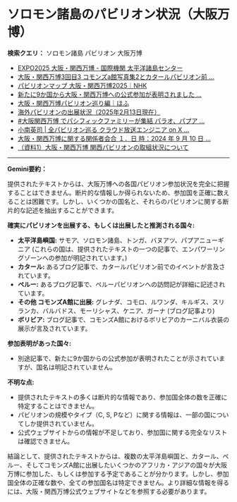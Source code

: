 # ソロモン諸島のパビリオン状況（大阪万博）

**検索クエリ：** ソロモン諸島 パビリオン 大阪万博

- [EXPO2025 大阪・関西万博 - 国際機関 太平洋諸島センター](https://pic.or.jp/featured_word/10255/)
- [大阪・関西万博3回目3 コモンズa館写真集2とカタールパビリオン前 ...](https://ameblo.jp/bomuu/entry-12895014892.html)
- [パビリオンマップ 大阪・関西万博2025｜NHK](https://www3.nhk.or.jp/news/special/osaka_expo/pavilion/)
- [新たに9か国から大阪・関西万博への公式参加が表明されました ...](https://www.expo2025.or.jp/news/news-20220531-01/)
- [大阪・関西万博パビリオン巡り編｜ほふ](https://note.com/matugeya/n/nedf39f8182d6)
- [海外パビリオンの出展状況（2025年2月13日現在）](https://www.expo2025.or.jp/wp/wp-content/uploads/a540fe7a1c36ecb72730a77aa1a36011.pdf)
- [#大阪関西万博 でパシフィックファミリーが集結 パラオ、パプア ...](https://www.instagram.com/p/DLBl9BHzbct/)
- [小南英司 | 全パビリオン巡る クラウド放送エンジニア on X ...](https://twitter.com/eijikominami/status/1913533480979538364)
- [大阪・関西万博に関する関係者会合 １．日 時：2024 年 9 月 10 日 ...](https://www.cas.go.jp/jp/seisaku/osaka_kansai_banpaku/pdf/r60910_siryou1.pdf)
- [（資料1）大阪・関西万博 関西パビリオンの取組状況について](https://www.kouiki-kansai.jp/material/files/group/3/1-170shiryo1.pdf)


---

**Gemini要約：**

提供されたテキストからは、大阪万博への各国パビリオン参加状況を完全に把握することはできません。断片的な情報しか得られないため、参加国を正確に数えることは困難です。しかし、いくつかの国名と、それらのパビリオンに関する断片的な記述を抽出することができます。

**確実にパビリオンを出展する、もしくは出展したと推測される国々:**

* **太平洋島嶼国:** サモア、ソロモン諸島、トンガ、バヌアツ、パプアニューギニア  (これらの国は、提供されたテキストの一つの記事で、エンパワーリングゾーンへの参加が明記されています。)
* **カタール:**  あるブログ記事で、カタールパビリオン前でのイベントが言及されています。
* **ペルー:** あるブログ記事で、ペルーパビリオンへの訪問記が詳細に記述されています。
* **その他 コモンズA館に出展:** グレナダ、コモロ、ルワンダ、キルギス、スリランカ、バルバドス、モーリシャス、ケニア、ガーナ (ブログ記事より)
* **ボリビア:**  ブログ記事で、コモンズA館におけるボリビアのカーニバル衣装の展示が言及されています。

**参加表明があった国々:**

* 別途記事で、新たに9か国からの公式参加が表明されたことが示されていますが、国名は明記されていません。


**不明な点:**

* 提供されたテキストの多くは断片的な情報であり、参加国全体の数を正確に特定することはできません。
* パビリオンの規模やタイプ（C, S, Pなど）に関する情報は、一部の国についてしか提供されていません。
* 公式ウェブサイトからの情報が不足しており、参加国に関する完全なリストは確認できません。


結論として、提供されたテキストからは、複数の太平洋島嶼国と、カタール、ペルー、そしてコモンズA館に出展したいくつかのアフリカ・アジアの国々が大阪万博に参加した、もしくは参加する予定であることが分かります。しかし、参加国全体の正確な数や、全ての参加国名は特定できません。より詳細な情報を得るには、大阪・関西万博公式ウェブサイトなどを参照する必要があります。

